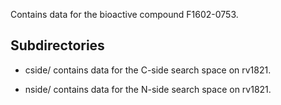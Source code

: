 Contains data for the bioactive compound F1602-0753.

## Subdirectories

- cside/ contains data for the C-side search space on rv1821.

- nside/ contains data for the N-side search space on rv1821.

